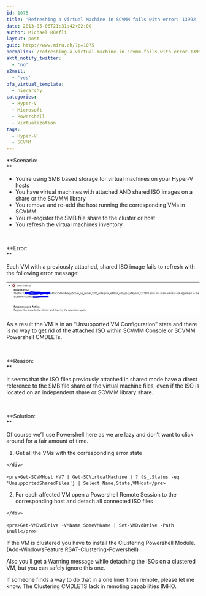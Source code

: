 ```yaml
---
id: 1075
title: 'Refreshing a Virtual Machine in SCVMM fails with error: 13992'
date: 2013-05-06T21:31:42+02:00
author: Michael Rüefli
layout: post
guid: http://www.miru.ch/?p=1075
permalink: /refreshing-a-virtual-machine-in-scvmm-fails-with-error-13992/
aktt_notify_twitter:
  - 'no'
s2mail:
  - 'yes'
bfa_virtual_template:
  - hierarchy
categories:
  - Hyper-V
  - Microsoft
  - Powershell
  - Virtualization
tags:
  - Hyper-V
  - SCVMM
---
```

**Scenario:  
** 

  * You&#8217;re using SMB based storage for virtual machines on your Hyper-V hosts
  * You have virtual machines with attached AND shared ISO images on a share or the SCVMM library
  * You remove and re-add the host running the corresponding VMs in SCVMM
  * You re-register the SMB file share to the cluster or host
  * You refresh the virtual machines inventory

&nbsp;

**Error:  
** 

Each VM with a previously attached, shared ISO image fails to refresh with the following error message:

![](../images/2013/05/050613_1933_Refreshinga11.jpg) 

As a result the VM is in an &#8220;Unsupported VM Configuration&#8221; state and there is no way to get rid of the attached ISO within SCVMM Console or SCVMM Powershell CMDLETs.

&nbsp;

**Reason:  
** 

It seems that the ISO files previously attached in shared mode have a direct reference to the SMB file share of the virtual machine files, even if the ISO is located on an independent share or SCVMM library share.

&nbsp;

**Solution:  
** 

Of course we&#8217;ll use Powershell here as we are lazy and don&#8217;t want to click around for a fair amount of time.

  1. <div>
      Get all the VMs with the corresponding error state
    </div>
    
    <pre>Get-SCVMHost HV7 | Get-SCVirtualMachine | ? {$_.Status -eq 'UnsupportedSharedFiles'} | Select Name,State,VMHost</pre>

  2. <div>
      For each affected VM open a Powershell Remote Session to the corresponding host and detach all connected ISO files
    </div>
    
    <pre>Get-VMDvdDrive -VMName SomeVMName | Set-VMDvdDrive -Path $null</pre>

If the VM is clustered you have to install the Clustering Powershell Module. (Add-WindowsFeature RSAT-Clustering-Powershell)

Also you&#8217;ll get a Warning message while detaching the ISOs on a clustered VM, but you can safely ignore this one.

If someone finds a way to do that in a one liner from remote, please let me know. The Clustering CMDLETS lack in remoting capabilities IMHO.

&nbsp;